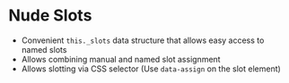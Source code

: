 # Nude Slots

- Convenient `this._slots` data structure that allows easy access to named slots
- Allows combining manual and named slot assignment
- Allows slotting via CSS selector (Use `data-assign` on the slot element)